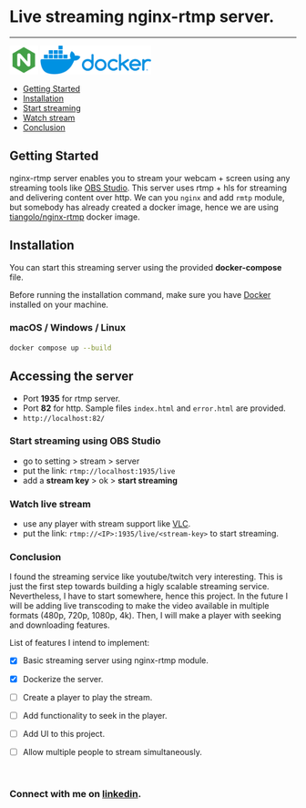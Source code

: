 # Live streaming nginx-rtmp server.

---

<img src="./images/nginx.png" alt="nginx logo" style="height:50px;"></img>
<img src="./images/docker.png" alt="docker logo" style="height:50px;"></img>

- [Getting Started](#getting-started)
- [Installation](#installation)
- [Start streaming](#start-streaming-using-obs-studio)
- [Watch stream](#watch-live-stream)
- [Conclusion](#conclusion)


## Getting Started

nginx-rtmp server enables you to stream your webcam + screen using any streaming tools like [OBS Studio](https://obsproject.com/). This server uses rtmp + hls for streaming and delivering content over http. We can you `nginx` and add `rmtp` module, but somebody has already created a docker image, hence we are using [tiangolo/nginx-rtmp](https://github.com/tiangolo/nginx-rtmp-docker/tree/master?tab=readme-ov-file) docker image.


## Installation

You can start this streaming server using the provided __docker-compose__ file.

Before running the installation command, make sure you have [Docker](https://www.docker.com/products/docker-desktop) installed on your machine.


### macOS / Windows / Linux

```bash
docker compose up --build
```


## Accessing the server

- Port __1935__ for rtmp server.
- Port __82__ for http. Sample files `index.html` and `error.html` are provided.
- `http://localhost:82/`


### Start streaming using OBS Studio

- go to setting > stream > server
- put the link: `rtmp://localhost:1935/live`
- add a __stream key__ > ok > __start streaming__


### Watch live stream

- use any player with stream support like [VLC](https://www.videolan.org/vlc/).
- put the link: `rtmp://<IP>:1935/live/<stream-key>` to start streaming.


### Conclusion
I found the streaming service like youtube/twitch very interesting. This is just the first step towards building a higly scalable streaming service. Nevertheless, I have to start somewhere, hence this project. In the future I will be adding live transcoding to make the video available in multiple formats (480p, 720p, 1080p, 4k). Then, I will make a player with seeking and downloading features.

List of features I intend to implement:

- [x] Basic streaming server using nginx-rtmp module.
- [x] Dockerize the server.
- [ ] Create a player to play the stream.
- [ ] Add functionality to seek in the player.
- [ ] Add UI to this project.
- [ ] Allow multiple people to stream simultaneously.


<br>

### Connect with me on [linkedin](https://www.linkedin.com/in/akhilhind).





